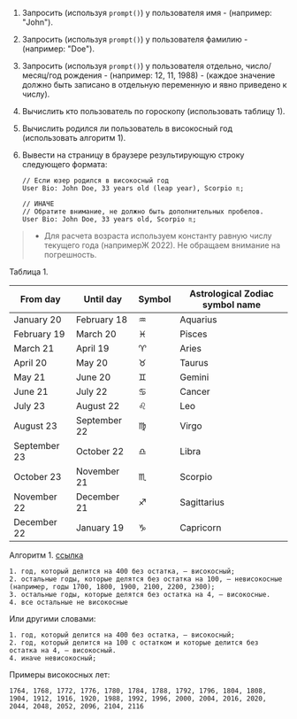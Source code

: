 1. Запросить (используя `prompt()`) у пользователя имя - (например: "John").
2. Запросить (используя `prompt()`) у пользователя фамилию - (например: "Doe"). 
3. Запросить (используя `prompt()`) у пользователя отдельно, число/месяц/год рождения - (например: 12, 11, 1988) - (каждое значение должно быть записано в отдельную переменную и явно приведено к числу).
4. Вычислить кто пользователь по гороскопу (использовать таблицу 1).
5. Вычислить родился ли пользователь в високосный год (использовать алгоритм 1).
6. Вывести на страницу в браузере результирующую строку следующего формата:

   ```
   // Если юзер родился в високосный год
   User Bio: John Doe, 33 years old (leap year), Scorpio ♏;

   // ИНАЧЕ
   // Обратите внимание, не должно быть дополнительных пробелов.
   User Bio: John Doe, 33 years old, Scorpio ♏;
   ```

> * Для расчета возраста используем константу равную числу текущего года (напримерЖ 2022). Не обращаем внимание на погрешность.

Таблица 1.

| From day     | Until day    | Symbol | Astrological Zodiac symbol name |
| -------------- | -------------- | -------- | --------------------------------- |
| January 20   | February 18  | ♒     | Aquarius                        |
| February 19  | March 20     | ♓     | Pisces                          |
| March 21     | April 19     | ♈     | Aries                           |
| April 20     | May 20       | ♉     | Taurus                          |
| May 21       | June 20      | ♊     | Gemini                          |
| June 21      | July 22      | ♋     | Cancer                          |
| July 23      | August 22    | ♌     | Leo                             |
| August 23    | September 22 | ♍     | Virgo                           |
| September 23 | October 22   | ♎     | Libra                           |
| October 23   | November 21  | ♏     | Scorpio                         |
| November 22  | December 21  | ♐     | Sagittarius                     |
| December 22  | January 19   | ♑     | Capricorn                       |

Алгоритм 1. [ссылка](https://ru.wikipedia.org/wiki/%D0%92%D0%B8%D1%81%D0%BE%D0%BA%D0%BE%D1%81%D0%BD%D1%8B%D0%B9_%D0%B3%D0%BE%D0%B4)

```
1. год, который делится на 400 без остатка, — високосный;
2. остальные годы, которые делятся без остатка на 100, — невисокосные (например, годы 1700, 1800, 1900, 2100, 2200, 2300);
3. остальные годы, которые делятся без остатка на 4, — високосные.
4. все остальные не високосные
```

Или другими словами:

```
1. год, который делится на 400 без остатка, — високосный;
2. год, который делится на 100 с остатком и которые делится без остатка на 4, — високосный.
4. иначе невисокосный;
```
Примеры високосных лет:

```
1764, 1768, 1772, 1776, 1780, 1784, 1788, 1792, 1796, 1804, 1808, 1904, 1912, 1916, 1920, 1988, 1992, 1996, 2000, 2004, 2016, 2020, 2044, 2048, 2052, 2096, 2104, 2116
```